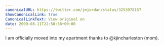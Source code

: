 ```yaml
---
canonicalURL: https://twitter.com/jmjordan/status/3253978157
ShowCanonicalLink: true
CanonicalLinkText: View original on
date: 2009-08-11T22:58:58+00:00
---
```

I am officially moved into my apartment thanks to @kjincharleston (mom).